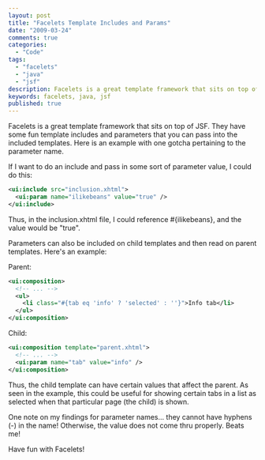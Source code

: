 ```yaml
---
layout: post
title: "Facelets Template Includes and Params"
date: "2009-03-24"
comments: true
categories:
  - "Code"
tags:
  - "facelets"
  - "java"
  - "jsf"
description: Facelets is a great template framework that sits on top of JSF.  They have some fun template includes and parameters that you can pass into the included tem
keywords: facelets, java, jsf
published: true
---
```


Facelets is a great template framework that sits on top of JSF.  They have some fun template includes and parameters that you can pass into the included templates.  Here is an example with one gotcha pertaining to the parameter name.

<!--more-->

If I want to do an include and pass in some sort of parameter value, I could do this:

```xml
<ui:include src="inclusion.xhtml">
  <ui:param name="ilikebeans" value="true" />
</ui:include>
```


Thus, in the inclusion.xhtml file, I could reference #{ilikebeans}, and the value would be "true".

Parameters can also be included on child templates and then read on parent templates.  Here's an example:

Parent:

```xml
<ui:composition>
  <!-- ... -->
  <ul>
    <li class="#{tab eq 'info' ? 'selected' : ''}">Info tab</li>
  </ul>
</ui:composition>
```

Child:

```xml
<ui:composition template="parent.xhtml">
  <!-- ... -->
  <ui:param name="tab" value="info" />
</ui:composition>
```

Thus, the child template can have certain values that affect the parent.  As seen in the example, this could be useful for showing certain tabs in a list as selected when that particular page (the child) is shown.

One note on my findings for parameter names...  they cannot have hyphens (-) in the name!  Otherwise, the value does not come thru properly.  Beats me!

Have fun with Facelets!

  
